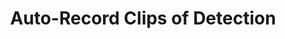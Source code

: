 ---
image: https://enlightyx.io/wp-content/uploads/2020/03/cloud-storage-2-300x300.png
title: Auto-Record Clips of Detection
description: The visual camera works in parallel with the thermal camera providing real-time visual stream and save clips of high temperature individuals.
---